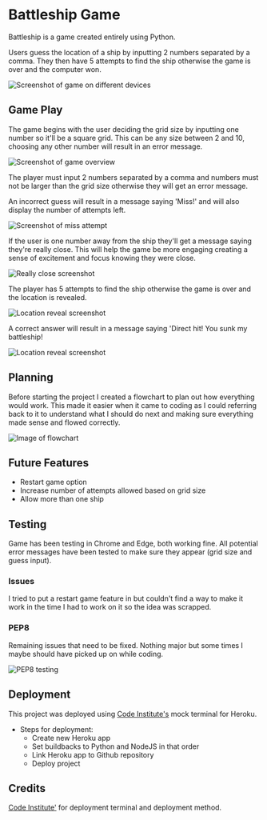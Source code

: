# Battleship Game

Battleship is a game created entirely using Python. 

Users guess the location of a ship by inputting 2 numbers separated by a comma. They then have 5 attempts to find the ship otherwise the game is over and the computer won.

![Screenshot of game on different devices](assets/images/screens.png)

## Game Play

The game begins with the user deciding the grid size by inputting one number so it'll be a square grid. This can be any size between 2 and 10, choosing any other number will result in an error message. 

![Screenshot of game overview](assets/images/overview-game.png)

The player must input 2 numbers separated by a comma and numbers must not be larger than the grid size otherwise they will get an error message.

An incorrect guess will result in a message saying 'Miss!' and will also display the number of attempts left.

![Screenshot of miss attempt](assets/images/miss.png)

If the user is one number away from the ship they'll get a message saying they're really close. This will help the game be more engaging creating a sense of excitement and focus knowing they were close.

![Really close screenshot](assets/images/really_close.png)

The player has 5 attempts to find the ship otherwise the game is over and the location is revealed.

![Location reveal screenshot](assets/images/gameover_reveal_location.png)

A correct answer will result in a message saying 'Direct hit! You sunk my battleship!

![Location reveal screenshot](assets/images/game_won.png)

## Planning

Before starting the project I created a flowchart to plan out how everything would work. This made it easier when it came to coding as I could referring back to it to understand what I should do next and making sure everything made sense and flowed correctly.

![Image of flowchart](assets/images/flowchart.png)

## Future Features

 - Restart game option
 - Increase number of attempts allowed based on grid size
 - Allow more than one ship

## Testing

Game has been testing in Chrome and Edge, both working fine.
All potential error messages have been tested to make sure they appear (grid size and guess input).

### Issues

I tried to put a restart game feature in but couldn't find a way to make it work in the time I had to work on it so the idea was scrapped.

### PEP8

Remaining issues that need to be fixed. Nothing major but some times I maybe should have picked up on while coding.

![PEP8 testing](assets/images/testing.png)

## Deployment

This project was deployed using [Code Institute's](https://codeinstitute.net/) mock terminal for Heroku.

 - Steps for deployment:
    - Create new Heroku app
    - Set buildbacks to Python and NodeJS in that order
    - Link Heroku app to Github repository
    - Deploy project

## Credits

[Code Institute'](https://codeinstitute.net/) for deployment terminal and deployment method.